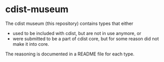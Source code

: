 # cdist-museum

The cdist museum (this repository) contains types that either
* used to be included with cdist, but are not in use anymore, or
* were submitted to be a part of cdist core, but for some reason did not make it into core.

The reasoning is documented in a README file for each type.
